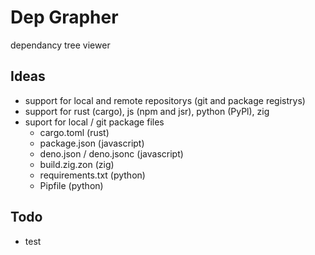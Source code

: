 # Dep Grapher

dependancy tree viewer

## Ideas

- support for local and remote repositorys (git and package registrys)
- support for rust (cargo), js (npm and jsr), python (PyPl), zig
- suport for local / git package files
  - cargo.toml (rust)
  - package.json (javascript)
  - deno.json / deno.jsonc (javascript)
  - build.zig.zon (zig)
  - requirements.txt (python)
  - Pipfile (python)

## Todo

- test
